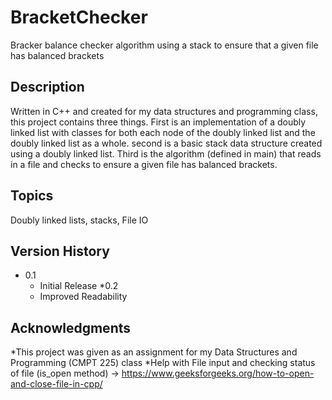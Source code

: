 # BracketChecker

Bracker balance checker algorithm using a stack to ensure that a given file has balanced brackets

## Description

Written in C++ and created for my data structures and programming class, this project contains three things. First is an implementation of a doubly linked list with classes for both each node of the doubly linked
list and the doubly linked list as a whole. second is a basic stack data structure created using a doubly linked list. Third is the algorithm (defined in main) that reads in a file and checks to ensure a given file
has balanced brackets. 

## Topics 
Doubly linked lists, stacks, File IO

## Version History
* 0.1
    * Initial Release
*0.2
    * Improved Readability

## Acknowledgments

*This project was given as an assignment for my Data Structures and Programming (CMPT 225) class 
*Help with File input and checking status of file (is_open method) -> https://www.geeksforgeeks.org/how-to-open-and-close-file-in-cpp/
